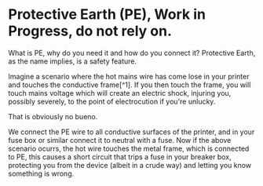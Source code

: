 # Protective Earth (PE), Work in Progress, do not rely on.
What is PE, why do you need it and how do you connect it? Protective Earth, as the name implies, is a safety feature.

Imagine a scenario where the hot mains wire has come lose in your printer and touches the conductive frame[^1]. If you then touch the frame, you will touch mains voltage which will create an electric shock, injuring you, possibly severely, to the point of electrocution if you're unlucky.

That is obviously no bueno. 

We connect the PE wire to all conductive surfaces of the printer, and in your fuse box or similar connect it to neutral with a fuse. Now if the above scenario ocurrs, the hot wire touches the metal frame, which is connected to PE, this causes a short circuit that trips a fuse in your breaker box, protecting you from the device (albeit in a crude way) and letting you know something is wrong.

